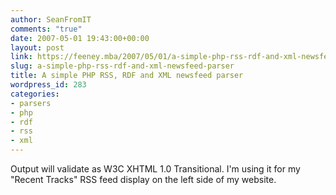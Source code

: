 ```yaml
---
author: SeanFromIT
comments: "true"
date: 2007-05-01 19:43:00+00:00
layout: post
link: https://feeney.mba/2007/05/01/a-simple-php-rss-rdf-and-xml-newsfeed-parser/
slug: a-simple-php-rss-rdf-and-xml-newsfeed-parser
title: A simple PHP RSS, RDF and XML newsfeed parser
wordpress_id: 283
categories:
- parsers
- php
- rdf
- rss
- xml
---
```


Output will validate as W3C XHTML 1.0 Transitional. I'm using it for my "Recent Tracks" RSS feed display on the left side of my website.
